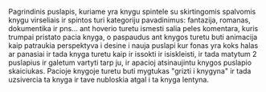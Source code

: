 Pagrindinis puslapis, kuriame yra knygu spintele su skirtingomis spalvomis knygu virseliais ir spintos turi kategoriju pavadinimus: fantazija, romanas, dokumentika ir pns... ant hoverio turetu ismesti salia peles komentara, kuris trumpai pristato pacia knyga, o paspaudus ant knygos turetu buti animacija kaip patraukia perspektyva i desine i nauja puslapi kur fonas yra koks halas ar panasiai ir tada knyga turetu kaip ir issokti ir isiskleisti, ir tada matytum 2 puslapius ir galetum vartyti tarp ju, ir apacioj atsinaujintu knygos puslapio skaiciukas.
Pacioje knygoje turetu buti mygtukas "grizti i knygyna" ir tada uzsivercia ta knyga ir tave nubloskia atgal i ta knyga lentyna.
